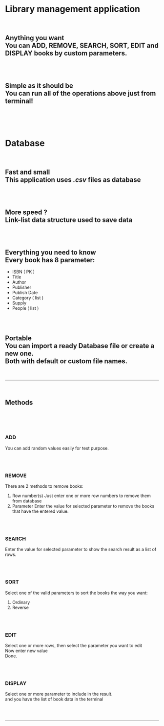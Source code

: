 # **Library management application**

<br>

## **Anything you want**<br>You can ADD, REMOVE, SEARCH, SORT, EDIT and DISPLAY books by custom parameters.

<br>
<br>

## **Simple as it should be**<br>You can run all of the operations above just from terminal!

<br>
<br>
<br>

# **Database**

<br>

## **Fast and small**<br>This application uses _.csv_ files as database

<br>
<br>

## **More speed ?**<br>Link-list data structure used to save data

<br>
<br>

## **Everything you need to know**<br>Every book has 8 parameter:

- ISBN ( PK )
- Title
- Author
- Publisher
- Publish Date
- Category ( list )
- Supply
- People ( list )

<br>
<br>

## **Portable**<br>You can import a ready Database file or create a new one.<br>Both with default or custom file names.

<br>

---

<br>

## **Methods**

<br>
<br>
<br>

### **ADD**

You can add random values easily for test purpose.

<br>
<br>

### **REMOVE**

There are 2 methods to remove books:

1. Row number(s)
   Just enter one or more row numbers to remove them from database
   <br>
2. Parameter
   Enter the value for selected parameter to remove the books that have the entered value.

<br>
<br>

### **SEARCH**

Enter the value for selected parameter to show the search result as a list of rows.

<br>
<br>

### **SORT**

Select one of the valid parameters to sort the books the way you want:

1. Ordinary
2. Reverse

<br>
<br>

### **EDIT**

Select one or more rows, then select the parameter you want to edit<br>Now enter new value<br>Done.

<br>
<br>

### **DISPLAY**

Select one or more parameter to include in the result.<br>and you have the list of book data in the terminal

<br>
<br>

---
